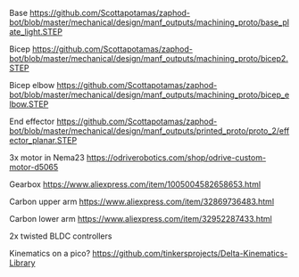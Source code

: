 Base https://github.com/Scottapotamas/zaphod-bot/blob/master/mechanical/design/manf_outputs/machining_proto/base_plate_light.STEP

Bicep https://github.com/Scottapotamas/zaphod-bot/blob/master/mechanical/design/manf_outputs/machining_proto/bicep2.STEP

Bicep elbow https://github.com/Scottapotamas/zaphod-bot/blob/master/mechanical/design/manf_outputs/machining_proto/bicep_elbow.STEP

End effector https://github.com/Scottapotamas/zaphod-bot/blob/master/mechanical/design/manf_outputs/printed_proto/proto_2/effector_planar.STEP

3x motor in Nema23 https://odriverobotics.com/shop/odrive-custom-motor-d5065

Gearbox https://www.aliexpress.com/item/1005004582658653.html

Carbon upper arm https://www.aliexpress.com/item/32869736483.html

Carbon lower arm https://www.aliexpress.com/item/32952287433.html

2x twisted BLDC controllers

Kinematics on a pico? https://github.com/tinkersprojects/Delta-Kinematics-Library
